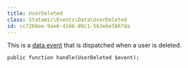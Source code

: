 ```yaml
---
title: UserDeleted
class: Statamic\Events\Data\UserDeleted
id: cc7268ee-9ae6-4166-89c1-5b3e6e5867da
---
```

This is a [data event](/addons/events/#data-events) that is dispatched when a user is deleted.

```
public function handle(UserDeleted $event);
```
